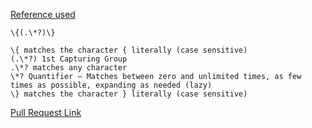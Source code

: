 [Reference used](https://stackoverflow.com/questions/40972805/python-capture-contents-inside-curly-braces/40972959)

```
\{(.\*?)\}

\{ matches the character { literally (case sensitive)
(.\*?) 1st Capturing Group
.\*? matches any character
\*? Quantifier — Matches between zero and unlimited times, as few times as possible, expanding as needed (lazy)
\} matches the character } literally (case sensitive)
```

[Pull Request Link](https://github.com/nawal-ahmad/madlib-cli/compare/lab3?expand=1)
